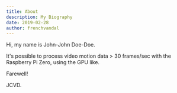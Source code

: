 ```yaml
---
title: About
description: My Biography
date: 2019-02-28
author: frenchvandal
---
```


Hi, my name is John-John Doe-Doe.

It's possible to process video motion data > 30 frames/sec with the Raspberry Pi Zero, using the GPU like.

Farewell!

JCVD.
